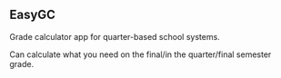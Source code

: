 ## EasyGC
Grade calculator app for quarter-based school systems.

Can calculate what you need on the final/in the quarter/final semester grade.
